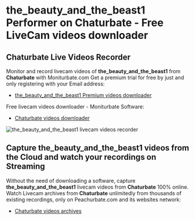 # the_beauty_and_the_beast1 Performer on Chaturbate - Free LiveCam videos downloader

## Chaturbate Live Videos Recorder

Monitor and record livecam videos of **the_beauty_and_the_beast1** from **Chaturbate** with Moniturbate.com
Get a premium trial for free by just and only registering with your Email address:
* [the_beauty_and_the_beast1 Premium videos downloader](https://moniturbate.com/request-demo-licence-key.html)

Free livecam videos downloader - Moniturbate Software:
* [Chaturbate videos downloader](https://moniturbate.com/moniturbate-download-software.html)

![the_beauty_and_the_beast1 livecam videos recorder](https://peachurnet.com/templates/moniturbate-software.png)


## Capture the_beauty_and_the_beast1 videos from the Cloud and watch your recordings on Streaming

Without the need of downloading a software, capture **the_beauty_and_the_beast1** livecam videos from **Chaturbate** 100% online.
Watch Livecam archives from **Chaturbate** unlimitedly from thousands of existing recordings, only on Peachurbate.com and its websites network:
* [Chaturbate videos archives](https://peachurnet.com/)
